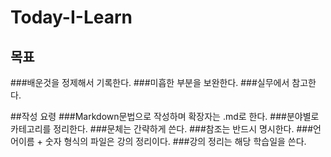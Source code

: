 # Today-I-Learn

## 목표
###배운것을 정제해서 기록한다.
###미흡한 부분을 보완한다.
###실무에서 참고한다.

##작성 요령
###Markdown문법으로 작성하며 확장자는 .md로 한다.
###분야별로 카테고리를 정리한다.
###문체는 간략하게 쓴다.
###참조는 반드시 명시한다.
###언어이름 + 숫자 형식의 파일은 강의 정리이다.
###강의 정리는 해당 학습일을 쓴다.
